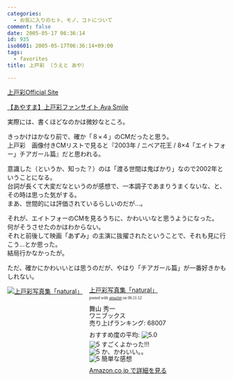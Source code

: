 ```yaml
---
categories:
  - お気に入りのヒト、モノ、コトについて
comment: false
date: 2005-05-17 06:36:14
id: 935
iso8601: 2005-05-17T06:36:14+09:00
tags:
  - favorites
title: 上戸彩 （うえと あや）

---
```


<div class="entry-body">
  <p><a href="http://www.uetoaya.tv/index1.html">上戸彩Official Site</a></p>

  <p><a href="http://aya-smile.com/">【あやすま】上戸彩ファンサイト Aya Smile</a></p>

  <p>実際には、書くほどなのかは微妙なところ。</p>

  <p>きっかけはかなり前で、確か「８×４」のCMだったと思う。<br />上戸彩　画像付きCMリストで見ると『2003年 / ニベア花王 / 8×4「エイトフォー」チアガール篇』だと思われる。</p>

  <p>意識した（というか、知った？）のは「渡る世間は鬼ばかり」なので2002年ということになる。<br />
    台詞が長くて大変だなというのが感想で、一本調子であまりうまくないな、と、その時は思った気がする。<br />
    まあ、世間的には評価されているらしいのだが…。</p>

  <p>それが、エイトフォーのCMを見るうちに、かわいいなと思うようになった。<br />
    何がそうさせたのかはわからない。<br />
    それと前後して映画「あずみ」の主演に抜擢されたということで、それも見に行こう…とか思った。<br />
    結局行かなかったが。</p>

  <p>ただ、確かにかわいいとは思うのだが、やはり「チアガール篇」が一番好きかもしれない。</p>

  <div class="amazlet-box" style="margin-bottom:0px;">
    <div class="amazlet-image" style="float:left;"><a href="http://www.amazon.co.jp/exec/obidos/ASIN/4847028244/nqounet-22/ref=nosim/" name="amazletlink" id="amazletlink"><img src="http://images-jp.amazon.com/images/P/4847028244.09.MZZZZZZZ.jpg" alt="上戸彩写真集「natural」" style="border: none;" /></a></div>
    <div class="amazlet-info" style="float:left;margin-left:15px;line-height:120%">
      <div class="amazlet-name" style="margin-bottom:10px;line-height:120%"><a href="http://www.amazon.co.jp/exec/obidos/ASIN/4847028244/nqounet-22/ref=nosim/" name="amazletlink" id="amazletlink">上戸彩写真集「natural」</a>
        <div class="amazlet-powered-date" style="font-size:7pt;margin-top:5px;font-family:verdana;line-height:120%">posted with <a href="http://app.amazlet.com/amazlet/" title="上戸彩写真集「natural」">amazlet</a> on 06.11.12</div>
      </div>
      <div class="amazlet-detail">舞山 秀一 <br />ワニブックス <br />売り上げランキング: 68007<br /></div>
      <div class="amazlet-review" style="margin-top:10px; margin-bottom:10px">
        <div class="amazlet-review-average" style="margin-bottom:5px">おすすめ度の平均: <img src="http://images-jp.amazon.com/images/G/09/x-locale/common/customer-reviews/stars-5-0.gif" alt="5.0" /></div><img src="http://images-jp.amazon.com/images/G/09/x-locale/common/customer-reviews/stars-5-0.gif" alt="5" /> すごくよかった!!!<br /><img src="http://images-jp.amazon.com/images/G/09/x-locale/common/customer-reviews/stars-5-0.gif" alt="5" /> か、かわいい。。<br /><img src="http://images-jp.amazon.com/images/G/09/x-locale/common/customer-reviews/stars-5-0.gif" alt="5" /> 簡単な感想<br />
      </div>
      <div class="amazlet-link" style="margin-top: 5px"><a href="http://www.amazon.co.jp/exec/obidos/ASIN/4847028244/nqounet-22/ref=nosim/" name="amazletlink" id="amazletlink">Amazon.co.jp で詳細を見る</a></div>
    </div>
    <div class="amazlet-footer" style="clear: left"></div>
  </div>

</div>
